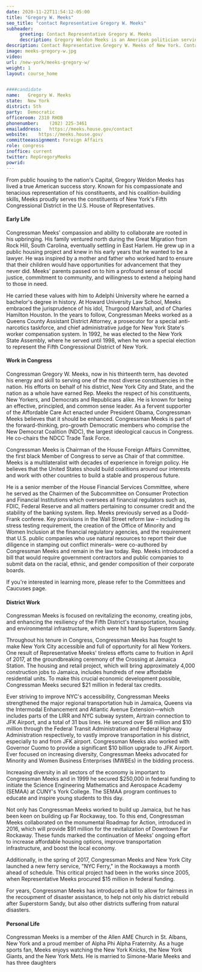 ```yaml
---
date: 2020-11-22T11:54:12-05:00
title: "Gregory W. Meeks"
seo_title: "contact Representative Gregory W. Meeks"
subheader:
     greeting: Contact Representative Gregory W. Meeks 
     description: Gregory Weldon Meeks is an American politician serving as the U.S. Representative for New York's 5th congressional district since 1998. He is a member of the Democratic Party. 
description: Contact Representative Gregory W. Meeks of New York. Contact information for Gregory W. Meeks includes email address, phone number, and mailing address.
image: meeks-gregory-w.jpg
video: 
url: /new-york/meeks-gregory-w/
weight: 1
layout: course_home


####candidate
name:	Gregory W. Meeks
state:	New York
district: 5th
party:	Democratic
officeroom:	2310 RHOB
phonenumber:	(202) 225-3461
emailaddress:	https://meeks.house.gov/contact
website:	https://meeks.house.gov/
committeeassignment: Foreign Affairs
role: congress
inoffice: current
twitter: RepGregoryMeeks
powrid: 
---
```


From public housing to the nation's Capital, Gregory Weldon Meeks has lived a true American success story. Known for his compassionate and tenacious representation of his constituents, and his coalition-building skills, Meeks proudly serves the constituents of New York's Fifth Congressional District in the U.S. House of Representatives.

#### Early Life

Congressman Meeks' compassion and ability to collaborate are rooted in his upbringing. His family ventured north during the Great Migration from Rock Hill, South Carolina, eventually settling in East Harlem. He grew up in a public housing project and knew in his early years that he wanted to be a lawyer. He was inspired by a mother and father who worked hard to ensure that their children would have opportunities for advancement that they never did. Meeks' parents passed on to him a profound sense of social justice, commitment to community, and willingness to extend a helping hand to those in need.

He carried these values with him to Adelphi University where he earned a bachelor's degree in history. At Howard University Law School, Meeks embraced the jurisprudence of his idol, Thurgood Marshall, and of Charles Hamilton Houston. In the years to follow, Congressman Meeks worked as a Queens County Assistant District Attorney, a prosecutor for a special anti-narcotics taskforce, and chief administrative judge for New York State's worker compensation system. In 1992, he was elected to the New York State Assembly, where he served until 1998, when he won a special election to represent the Fifth Congressional District of New York.

#### Work in Congress

Congressman Gregory W. Meeks, now in his thirteenth term, has devoted his energy and skill to serving one of the most diverse constituencies in the nation. His efforts on behalf of his district, New York City and State, and the nation as a whole have earned Rep. Meeks the respect of his constituents, New Yorkers, and Democrats and Republicans alike. He is known for being an effective, principled, and common sense leader. As a fervent supporter of the Affordable Care Act enacted under President Obama, Congressman Meeks believes that it should be enhanced. Congressman Meeks is part of the forward-thinking, pro-growth Democratic members who comprise the New Democrat Coalition (NDC), the largest ideological caucus in Congress. He co-chairs the NDCC Trade Task Force.

Congressman Meeks is Chairman of the House Foreign Affairs Committee, the first black Member of Congress to serve as Chair of that committee. Meeks is a multilateralist with decades of experience in foreign policy. He believes that the United States should build coalitions around our interests and work with other countries to build a stable and prosperous future.

He is a senior member of the House Financial Services Committee, where he served as the Chairmen of the Subcommittee on Consumer Protection and Financial Institutions which oversees all financial regulators such as, FDIC, Federal Reserve and all matters pertaining to consumer credit and the stability of the banking system. Rep. Meeks previously served as a Dodd-Frank conferee. Key provisions in the Wall Street reform law – including its stress testing requirement, the creation of the Office of Minority and Women Inclusion at the financial regulatory agencies, and the requirement that U.S. public companies who use natural resources to report their due diligence in stamping out conflict minerals– were co-authored by Congressman Meeks and remain in the law today. Rep. Meeks introduced a bill that would require government contractors and public companies to submit data on the racial, ethnic, and gender composition of their corporate boards.

If you're interested in learning more, please refer to the Committees and Caucuses page.

#### District Work

Congressman Meeks is focused on revitalizing the economy, creating jobs, and enhancing the resiliency of the Fifth District's transportation, housing and environmental infrastructure, which were hit hard by Superstorm Sandy.

Throughout his tenure in Congress, Congressman Meeks has fought to make New York City accessible and full of opportunity for all New Yorkers. One result of Representative Meeks' tireless efforts came to fruition in April of 2017, at the groundbreaking ceremony of the Crossing at Jamaica Station. The housing and retail project, which will bring approximately 4,000 construction jobs to Jamaica, includes hundreds of new affordable residential units. To make this crucial economic development possible, Congressman Meeks secured $21 million in federal tax credits.

Ever striving to improve NYC's accessibility, Congressman Meeks strengthened the major regional transportation hub in Jamaica, Queens via the Intermodal Enhancement and Atlantic Avenue Extension—which includes parts of the LIRR and NYC subway system, Airtrain connection to JFK Airport, and a total of 31 bus lines. He secured over $6 million and $10 million through the Federal Transit Administration and Federal Highway Administration respectively, to vastly improve transportation in his district, especially to and from JFK airport. Congressman Meeks also worked with Governor Cuomo to provide a significant $10 billion upgrade to JFK Airport. Ever focused on increasing diversity, Congressman Meeks advocated for Minority and Women Business Enterprises (MWBEs) in the bidding process.

Increasing diversity in all sectors of the economy is important to Congressman Meeks and in 1999 he secured $250,000 in federal funding to initiate the Science Engineering Mathematics and Aerospace Academy (SEMAA) at CUNY's York College. The SEMAA program continues to educate and inspire young students to this day.

Not only has Congressman Meeks worked to build up Jamaica, but he has been keen on building up Far Rockaway, too. To this end, Congressman Meeks collaborated on the monumental Roadmap for Action, introduced in 2016, which will provide $91 million for the revitalization of Downtown Far Rockaway. These funds marked the continuation of Meeks' ongoing effort to increase affordable housing options, improve transportation infrastructure, and boost the local economy.

Additionally, in the spring of 2017, Congressman Meeks and New York City launched a new ferry service, "NYC Ferry," in the Rockaways a month ahead of schedule. This critical project had been in the works since 2005, when Representative Meeks procured $15 million in federal funding.

For years, Congressman Meeks has introduced a bill to allow for fairness in the recoupment of disaster assistance, to help not only his district rebuild after Superstorm Sandy, but also other districts suffering from natural disasters.

#### Personal Life

Congressman Meeks is a member of the Allen AME Church in St. Albans, New York and a proud member of Alpha Phi Alpha Fraternity. As a huge sports fan, Meeks enjoys watching the New York Knicks, the New York Giants, and the New York Mets. He is married to Simone-Marie Meeks and has three daughters